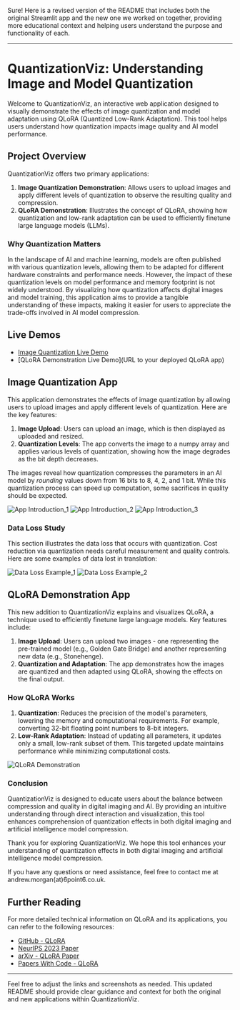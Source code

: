 Sure! Here is a revised version of the README that includes both the original Streamlit app and the new one we worked on together, providing more educational context and helping users understand the purpose and functionality of each.

---

# QuantizationViz: Understanding Image and Model Quantization

Welcome to QuantizationViz, an interactive web application designed to visually demonstrate the effects of image quantization and model adaptation using QLoRA (Quantized Low-Rank Adaptation). This tool helps users understand how quantization impacts image quality and AI model performance.

## Project Overview

QuantizationViz offers two primary applications:

1. **Image Quantization Demonstration**: Allows users to upload images and apply different levels of quantization to observe the resulting quality and compression.
2. **QLoRA Demonstration**: Illustrates the concept of QLoRA, showing how quantization and low-rank adaptation can be used to efficiently finetune large language models (LLMs).

### Why Quantization Matters

In the landscape of AI and machine learning, models are often published with various quantization levels, allowing them to be adapted for different hardware constraints and performance needs. However, the impact of these quantization levels on model performance and memory footprint is not widely understood. By visualizing how quantization affects digital images and model training, this application aims to provide a tangible understanding of these impacts, making it easier for users to appreciate the trade-offs involved in AI model compression.

## Live Demos

- [Image Quantization Live Demo](https://minkymorgan-qviz.streamlit.app/)
- [QLoRA Demonstration Live Demo](URL to your deployed QLoRA app)

## Image Quantization App

This application demonstrates the effects of image quantization by allowing users to upload images and apply different levels of quantization. Here are the key features:

1. **Image Upload**: Users can upload an image, which is then displayed as uploaded and resized.
2. **Quantization Levels**: The app converts the image to a numpy array and applies various levels of quantization, showing how the image degrades as the bit depth decreases.

The images reveal how quantization compresses the parameters in an AI model by _rounding_ values down from 16 bits to 8, 4, 2, and 1 bit. While this quantization process can speed up computation, some sacrifices in quality should be expected.

![App Introduction_1](./screenshots/screenshot_1.png)
![App Introduction_2](./screenshots/screenshot_2.png)
![App Introduction_3](./screenshots/screenshot_3.png)

### Data Loss Study

This section illustrates the data loss that occurs with quantization. Cost reduction via quantization needs careful measurement and quality controls. Here are some examples of data lost in translation:

![Data Loss Example_1](./screenshots/InfoIsLostUsingModelQuantization_Lost.jpg)
![Data Loss Example_2](./screenshots/HerQuantizedDream_Lost.jpg)

## QLoRA Demonstration App

This new addition to QuantizationViz explains and visualizes QLoRA, a technique used to efficiently finetune large language models. Key features include:

1. **Image Upload**: Users can upload two images - one representing the pre-trained model (e.g., Golden Gate Bridge) and another representing new data (e.g., Stonehenge).
2. **Quantization and Adaptation**: The app demonstrates how the images are quantized and then adapted using QLoRA, showing the effects on the final output.

### How QLoRA Works

1. **Quantization**: Reduces the precision of the model's parameters, lowering the memory and computational requirements. For example, converting 32-bit floating point numbers to 8-bit integers.
2. **Low-Rank Adaptation**: Instead of updating all parameters, it updates only a small, low-rank subset of them. This targeted update maintains performance while minimizing computational costs.

![QLoRA Demonstration](./screenshots/AI_UnderstandingQuantizationThroughViz.png)

### Conclusion

QuantizationViz is designed to educate users about the balance between compression and quality in digital imaging and AI. By providing an intuitive understanding through direct interaction and visualization, this tool enhances comprehension of quantization effects in both digital imaging and artificial intelligence model compression.

Thank you for exploring QuantizationViz. We hope this tool enhances your understanding of quantization effects in both digital imaging and artificial intelligence model compression.

If you have any questions or need assistance, feel free to contact me at andrew.morgan(at)6point6.co.uk.

## Further Reading

For more detailed technical information on QLoRA and its applications, you can refer to the following resources:
- [GitHub - QLoRA](https://github.com/artidoro/qlora)
- [NeurIPS 2023 Paper](https://proceedings.neurips.cc/paper_files/paper/2023/hash/1feb87871436031bdc0f2beaa62a049b-Abstract-Conference.html)
- [arXiv - QLoRA Paper](https://arxiv.org/abs/2305.14314)
- [Papers With Code - QLoRA](https://paperswithcode.com/paper/qlora-efficient-finetuning-of-quantized-llms)

---

Feel free to adjust the links and screenshots as needed. This updated README should provide clear guidance and context for both the original and new applications within QuantizationViz.
